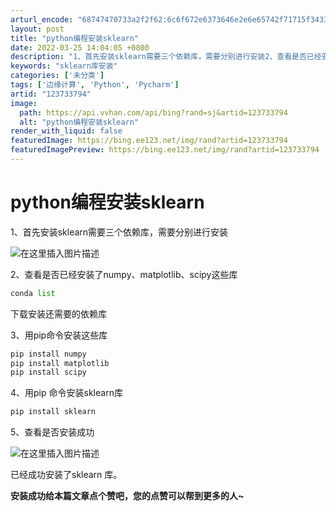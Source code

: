 ```yaml
---
arturl_encode: "68747470733a2f2f62:6c6f672e6373646e2e6e65742f71715f34333335393531352f:61727469636c652f64657461696c732f313233373333373934"
layout: post
title: "python编程安装sklearn"
date: 2022-03-25 14:04:05 +0800
description: "1、首先安装sklearn需要三个依赖库，需要分别进行安装2、查看是否已经安装了numpy、matp"
keywords: "sklearn库安装"
categories: ['未分类']
tags: ['边缘计算', 'Python', 'Pycharm']
artid: "123733794"
image:
  path: https://api.vvhan.com/api/bing?rand=sj&artid=123733794
  alt: "python编程安装sklearn"
render_with_liquid: false
featuredImage: https://bing.ee123.net/img/rand?artid=123733794
featuredImagePreview: https://bing.ee123.net/img/rand?artid=123733794
---
```


# python编程安装sklearn

1、首先安装sklearn需要三个依赖库，需要分别进行安装
  
![在这里插入图片描述](https://i-blog.csdnimg.cn/blog_migrate/ba5b8afbe58ce89a97c2af79925383e1.png)
  
2、查看是否已经安装了numpy、matplotlib、scipy这些库

```python
conda list

```

下载安装还需要的依赖库
  
3、用pip命令安装这些库

```c
pip install numpy
pip install matplotlib
pip install scipy

```

4、用pip 命令安装sklearn库

```python
pip install sklearn

```

5、查看是否安装成功
  
![在这里插入图片描述](https://i-blog.csdnimg.cn/blog_migrate/7badb7c5426462d0716276b9203dfc48.png)
  
已经成功安装了sklearn 库。

**安装成功给本篇文章点个赞吧，您的点赞可以帮到更多的人~**
